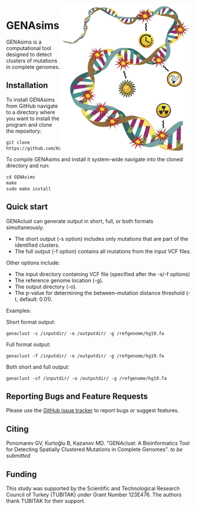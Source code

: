 <img src="docs/genasims_logo.jpg" alt="logo" title="GENAsims logo" height="400" align="right" />

# GENAsims

GENAsims is a computational tool designed to detect clusters of mutations in complete genomes. 

## Installation

To install GENAsims from GitHub navigate to a directory where you want to install the program and clone the repository:
```
git clone https://github.com/KazanovLab/GENAsims
```

To compile GENAsims and install it system-wide navigate into the cloned directory and run:
```
cd GENAsims
make
sudo make install
```

## Quick start

GENAclust can generate output in short, full, or both formats simultaneously.
* The short output (-s option) includes only mutations that are part of the identified clusters.
* The full output (-f option) contains all mutations from the input VCF files.

Other options include:
* The input directory containing VCF file (specified after the -s/-f options)
* The reference genome location (-g).
* The output directory (-o).
* The p-value for determining the between-mutation distance threshold (-t, default: 0.01).

Examples:

Short format output:
```
genaclust -s /inputdir/ -o /outputdir/ -g /refgenome/hg19.fa
```

Full format output:
```
genaclust -f /inputdir/ -o /outputdir/ -g /refgenome/hg19.fa
```

Both short and full output:
```
genaclust -sf /inputdir/ -o /outputdir/ -g /refgenome/hg19.fa
```

## Reporting Bugs and Feature Requests
Please use the [GitHub issue tracker](https://github.com/KazanovLab/GENAsims/issues) to report bugs or suggest features.

## Citing
Ponomarev GV, Kurtoğlu B, Kazanov MD. "GENAclust: A Bioinformatics Tool for Detecting Spatially Clustered Mutations in Complete Genomes". *to be submitted*

## Funding
This study was supported by the Scientific and Technological Research Council of Turkey (TUBITAK) under Grant Number 123E476. The authors thank TUBITAK for their support. 

